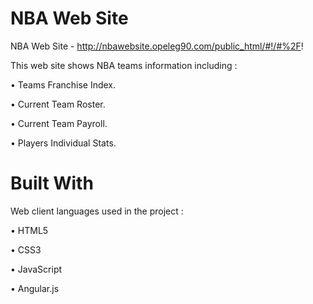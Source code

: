 # NBA Web Site
NBA Web Site - http://nbawebsite.opeleg90.com/public_html/#!/#%2F!


This web site shows NBA teams information including :

•	Teams Franchise Index.

•	Current Team Roster.

•	Current Team Payroll.

•	Players Individual Stats.  

# Built With
Web client languages used in the project : 

• HTML5

• CSS3

• JavaScript

• Angular.js




